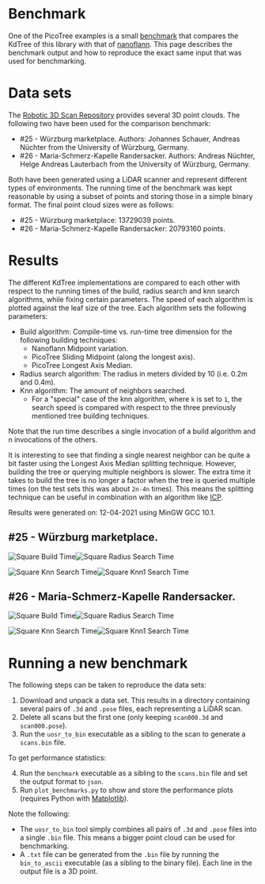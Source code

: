 # Benchmark

One of the PicoTree examples is a small [benchmark](../examples/benchmark/) that compares the KdTree of this library with that of [nanoflann](https://github.com/jlblancoc/nanoflann). This page describes the benchmark output and how to reproduce the exact same input that was used for benchmarking.

# Data sets

The [Robotic 3D Scan Repository](http://kos.informatik.uni-osnabrueck.de/3Dscans/) provides several 3D point clouds. The following two have been used for the comparison benchmark:

* #25 - Würzburg marketplace. Authors: Johannes Schauer, Andreas Nüchter from the University of Würzburg, Germany.
* #26 - Maria-Schmerz-Kapelle Randersacker. Authors: Andreas Nüchter, Helge Andreas Lauterbach from the University of Würzburg, Germany.

Both have been generated using a LiDAR scanner and represent different types of environments. The running time of the benchmark was kept reasonable by using a subset of points and storing those in a simple binary format. The final point cloud sizes were as follows:

* #25 - Würzburg marketplace: 13729039 points.
* #26 - Maria-Schmerz-Kapelle Randersacker: 20793160 points.

# Results

The different KdTree implementations are compared to each other with respect to the running times of the build, radius search and knn search algorithms, while fixing certain parameters. The speed of each algorithm is plotted against the leaf size of the tree. Each algorithm sets the following parameters:

* Build algorithm: Compile-time vs. run-time tree dimension for the following building techniques:
  * Nanoflann Midpoint variation.
  * PicoTree Sliding Midpoint (along the longest axis).
  * PicoTree Longest Axis Median.
* Radius search algorithm: The radius in meters divided by 10 (i.e. 0.2m and 0.4m).
* Knn algorithm: The amount of neighbors searched.
  * For a "special" case of the knn algorithm, where `k` is set to `1`, the search speed is compared with respect to the three previously mentioned tree building techniques.

Note that the run time describes a single invocation of a build algorithm and n invocations of the others.

It is interesting to see that finding a single nearest neighbor can be quite a bit faster using the Longest Axis Median splitting technique. However, building the tree or querying multiple neighbors is slower. The extra time it takes to build the tree is no longer a factor when the tree is queried multiple times (on the test sets this was about `2n-4n` times). This means the splitting technique can be useful in combination with an algorithm like [ICP](https://en.wikipedia.org/wiki/Iterative_closest_point).

Results were generated on: 12-04-2021 using MinGW GCC 10.1.

## #25 - Würzburg marketplace.

![Square Build Time](./images/benchmark_square_build_time.png)![Square Radius Search Time](./images/benchmark_square_radius_search_time.png)

![Square Knn Search Time](./images/benchmark_square_knn_search_time.png)![Square Knn1 Search Time](./images/benchmark_square_knn1_search_time.png)

## #26 - Maria-Schmerz-Kapelle Randersacker.

![Square Build Time](./images/benchmark_church_build_time.png)![Square Radius Search Time](./images/benchmark_church_radius_search_time.png)

![Square Knn Search Time](./images/benchmark_church_knn_search_time.png)![Square Knn1 Search Time](./images/benchmark_church_knn1_search_time.png)

# Running a new benchmark

The following steps can be taken to reproduce the data sets:

1. Download and unpack a data set. This results in a directory containing several pairs of `.3d` and `.pose` files, each representing a LiDAR scan.
2. Delete all scans but the first one (only keeping `scan000.3d` and `scan000.pose`).
3. Run the `uosr_to_bin` executable as a sibling to the scan to generate a `scans.bin` file.

To get performance statistics:

4. Run the `benchmark` executable as a sibling to the `scans.bin` file and set the output format to `json`.
5. Run `plot_benchmarks.py` to show and store the performance plots (requires Python with [Matplotlib](https://matplotlib.org/)).

Note the following:

* The `uosr_to_bin` tool simply combines all pairs of `.3d` and `.pose` files into a single `.bin` file. This means a bigger point cloud can be used for benchmarking.
* A `.txt` file can be generated from the `.bin` file by running the `bin_to_ascii` executable (as a sibling to the binary file). Each line in the output file is a 3D point.
